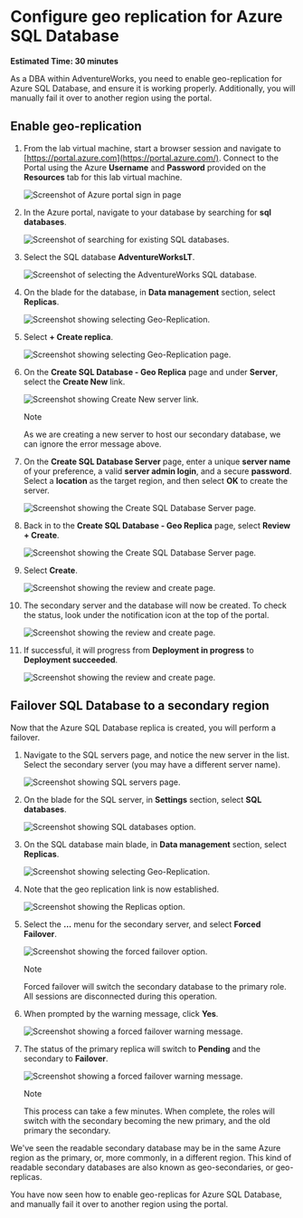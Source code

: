 # Configure geo replication for Azure SQL Database

**Estimated Time: 30 minutes**

As a DBA within AdventureWorks, you need to enable geo-replication for Azure SQL Database, and ensure it is working properly. Additionally, you will manually fail it over to another region using the portal.

## Enable geo-replication

1. From the lab virtual machine, start a browser session and navigate to [https://portal.azure.com](https://portal.azure.com/). Connect to the Portal using the Azure **Username** and **Password** provided on the **Resources** tab for this lab virtual machine.

    ![Screenshot of Azure portal sign in page](../images/dp-300-module-01-lab-01.png)

1. In the Azure portal, navigate to your database by searching for **sql databases**.

    ![Screenshot of searching for existing SQL databases.](../images/dp-300-module-13-lab-03.png)

1. Select the SQL database **AdventureWorksLT**.

    ![Screenshot of selecting the AdventureWorks SQL database.](../images/dp-300-module-13-lab-04.png)

1. On the blade for the database, in **Data management** section, select **Replicas**.

    ![Screenshot showing selecting Geo-Replication.](../images/dp-300-module-14-lab-01.png)

1. Select **+ Create replica**.

    ![Screenshot showing selecting Geo-Replication page.](../images/dp-300-module-14-lab-02.png)

1. On the **Create SQL Database - Geo Replica** page and under **Server**, select the **Create New** link.

    ![Screenshot showing Create New server link.](../images/dp-300-module-14-lab-03.png)

    >[!NOTE]
    > As we are creating a new server to host our secondary database, we can ignore the error message above.

1. On the **Create SQL Database Server** page, enter a unique **server name** of your preference, a valid **server admin login**, and a secure **password**. Select a **location** as the target region, and then select **OK** to create the server.

    ![Screenshot showing the Create SQL Database Server page.](../images/dp-300-module-14-lab-04.png)

1. Back in to the **Create SQL Database - Geo Replica** page, select **Review + Create**.

    ![Screenshot showing the Create SQL Database Server page.](../images/dp-300-module-14-lab-05.png)

1. Select **Create**.

    ![Screenshot showing the review and create page.](../images/dp-300-module-14-lab-06.png)

1. The secondary server and the database will now be created. To check the status, look under the notification icon at the top of the portal. 

    ![Screenshot showing the review and create page.](../images/dp-300-module-14-lab-07.png)

1. If successful, it will progress from **Deployment in progress** to **Deployment succeeded**.

    ![Screenshot showing the review and create page.](../images/dp-300-module-14-lab-08.png)

## Failover SQL Database to a secondary region

Now that the Azure SQL Database replica is created, you will perform a failover.

1. Navigate to the SQL servers page, and notice the new server in the list. Select the secondary server (you may have a different server name).

    ![Screenshot showing SQL servers page.](../images/dp-300-module-14-lab-09.png)

1. On the blade for the SQL server, in **Settings** section, select **SQL databases**.

    ![Screenshot showing SQL databases option.](../images/dp-300-module-14-lab-10.png)

1. On the SQL database main blade, in **Data management** section, select **Replicas**.

    ![Screenshot showing selecting Geo-Replication.](../images/dp-300-module-14-lab-01.png)

1. Note that the geo replication link is now established.

    ![Screenshot showing the Replicas option.](../images/dp-300-module-14-lab-11.png)

1. Select the **...** menu for the secondary server, and select **Forced Failover**.

    ![Screenshot showing the forced failover option.](../images/dp-300-module-14-lab-12.png)

    > [!NOTE]
    > Forced failover will switch the secondary database to the primary role. All sessions are disconnected during this operation.

1. When prompted by the warning message, click **Yes**.

    ![Screenshot showing a forced failover warning message.](../images/dp-300-module-14-lab-13.png)

1. The status of the primary replica will switch to **Pending** and the secondary to **Failover**. 

    ![Screenshot showing a forced failover warning message.](../images/dp-300-module-14-lab-14.png)

    > [!NOTE]
    > This process can take a few minutes. When complete, the roles will switch with the secondary becoming the new primary, and the old primary the secondary.

We've seen the readable secondary database may be in the same Azure region as the primary, or, more commonly, in a different region. This kind of readable secondary databases are also known as geo-secondaries, or geo-replicas.

You have now seen how to enable geo-replicas for Azure SQL Database, and manually fail it over to another region using the portal.
